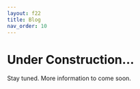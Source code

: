 ```yaml
---
layout: f22
title: Blog
nav_order: 10
---
```


# Under Construction...

Stay tuned. More information to come soon.